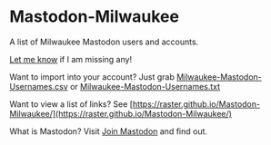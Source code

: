 # Mastodon-Milwaukee

A list of Milwaukee Mastodon users and accounts.

[Let me know](https://mastodon.social/@rasterweb) if I am missing any!

Want to import into your account? Just grab [Milwaukee-Mastodon-Usernames.csv](https://raster.github.io/Mastodon-Milwaukee/Milwaukee-Mastodon-Usernames.csv) or [Milwaukee-Mastodon-Usernames.txt](https://raster.github.io/Mastodon-Milwaukee/Milwaukee-Mastodon-Usernames.txt)

Want to view a list of links? See [https://raster.github.io/Mastodon-Milwaukee/](https://raster.github.io/Mastodon-Milwaukee/)

What is Mastodon? Visit [Join Mastodon](https://joinmastodon.org/) and find out.
